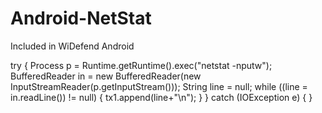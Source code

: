# Android-NetStat

Included in WiDefend Android


try {
            Process p = Runtime.getRuntime().exec("netstat -nputw");
            BufferedReader in = new BufferedReader(new InputStreamReader(p.getInputStream()));
            String line = null;
            while ((line = in.readLine()) != null) {
                tx1.append(line+"\n");
            }
        } catch (IOException e) {
        }

